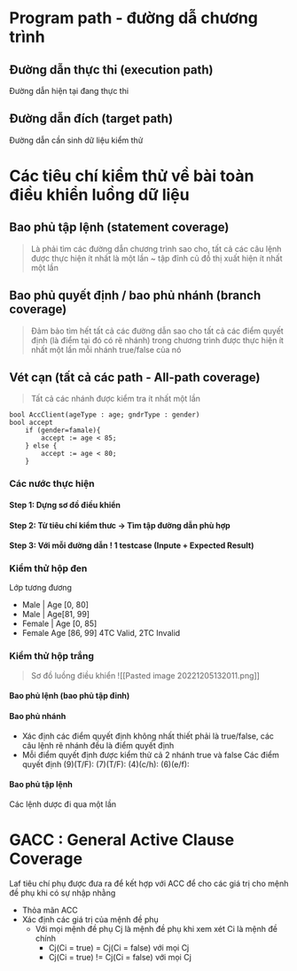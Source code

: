 # Program path - đường dẫ chương trình
## Đường dẫn thực thi (execution path)
Đường dẫn hiện tại đang thực thi
## Đường dẫn đích (target path)
Đường dẫn cần sinh dữ liệu kiểm thử

# Các tiêu chí kiểm thử về bài toàn điều khiển luồng dữ liệu
## Bao phủ tập lệnh (statement coverage)
> Là phải tìm các đường dẫn chương trình sao cho, tất cả các câu lệnh được thực hiện ít nhất là một lần ~ tập đỉnh củ đồ thị xuất hiện ít nhất một lần

## Bao phủ quyết định / bao phủ nhánh (branch coverage)
> Đảm bảo tìm hết tất cả các đường dẫn sao cho tất cả các điểm quyết định (là điểm tại đó có rẽ nhánh) trong chương trình được thực hiện ít nhất một lần mỗi nhánh true/false của nó

## Vét cạn (tất cả các path - All-path coverage)
> Tất cả các nhánh được kiểm tra ít nhất một lần

```
bool AccClient(ageType : age; gndrType : gender)
bool accept
	if (gender=famale){
		accept := age < 85;	
	} else {
		accept := age < 80;
	}
```

### Các nước thực hiện
#### Step 1: Dựng sơ đồ điều khiển
#### Step 2: Từ tiêu chí kiểm thưc -> Tìm tập đường dẫn phù hợp
#### Step 3: Với mỗi đường dẫn ! 1 testcase (Inpute + Expected Result)

### Kiểm thử hộp đen
Lớp tương đương
- Male | Age [0, 80]
- Male | Age[81, 99]
- Female | Age [0, 85]
- Female Age [86, 99]
4TC Valid, 2TC Invalid

### Kiểm thử hộp trắng
> Sơ đồ luồng điều khiển
> ![[Pasted image 20221205132011.png]]


#### Bao phủ lệnh (bao phủ tập đỉnh)

####  Bao phủ nhánh 
- Xác định các điểm quyết định không nhất thiết phải là true/false, các câu lệnh rẽ nhánh đều là điểm quyết định
- Mỗi điểm quyết định  được kiểm thử cả 2 nhánh true và false
Các điểm quyết định
(9)(T/F): 
(7)(T/F): 
(4)(c/h):
(6)(e/f):

#### Bao phủ tập lệnh
Các lệnh dược đi qua một lần

# GACC : General Active Clause Coverage
Laf tiêu chí phụ được đưa ra để kết hợp với ACC để cho các giá trị cho mệnh đề phụ khi có sự nhập nhằng
- Thỏa mãn ACC
- Xác định các giá trị của mệnh đề phụ
	- Với mọi mệnh đề phụ Cj là mệnh đề phụ khi xem xét Ci là mệnh đề chính
		- Cj(Ci = true) = Cj(Ci = false) với mọi Cj
		- Cj(Ci = true) != Cj(Ci = false) với mọi Cj


